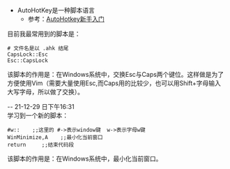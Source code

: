 - AutoHotKey是一种脚本语言
  - 参考：[AutoHotkey新手入门](https://www.autoahk.com/archives/9458)

目前我最常用到的脚本是：
```shell
# 文件名是以 .ahk 结尾
CapsLock::Esc
Esc::CapsLock
```

该脚本的作用是：在Windows系统中，交换Esc与Caps两个键位。这样做是为了方便使用Vim（需要大量使用Esc,而Caps用的比较少，也可以用Shift+字母输入大写字母，所以做了交换）。

-- 21-12-29 日下午16:31</br>
学习到一个新的脚本：
```shell
#w::    ;;这里的 #->表示window键  w->表示字母w键					
WinMinimize,A    ;;最小化当前窗口		
return	   ;;结束代码段
```
该脚本的作用是：在Windows系统中，最小化当前窗口。
